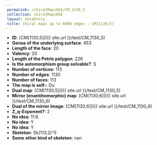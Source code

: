 ```yaml
--- 
 permalink: /chiralMaps6kE/CM_1130_5 
 collection: chiralMaps6kE
 layout: dataEntry
 title: Chiral maps up to 6000 edges - CM[1130;5]
---
```


- **ID**: [CM[1130;5]]({{ site.url }}/test/CM_1130_5)
- **Genus of the underlying surface**: 453
- **Length of the face**: 20
- **Valency**: 20
- **Length of the Petrie polygon**: 226
- **Is the automorphism group solvable?**: S
- **Number of vertices**: 113
- **Number of edges**: 1130
- **Number of faces**: 113
- **The map is self-**: Du
- **Dual map**: [CM[1130;5]]({{ site.url }}/test/CM_1130_5)
- **Mirror (enantihomorphic) map**: [CM[1130;6]]({{ site.url }}/test/CM_1130_6)
- **Dual of the mirror image**: [CM[1130;6]]({{ site.url }}/test/CM_1130_6)
- **Z_q-Exponent?**: 2
- **No idea**:  11:6
- **No idea**: Y
- **No idea**: Y
- **Skeleton**: Sk(113;2)^5
- **Some other kind of skeleton**: nan
